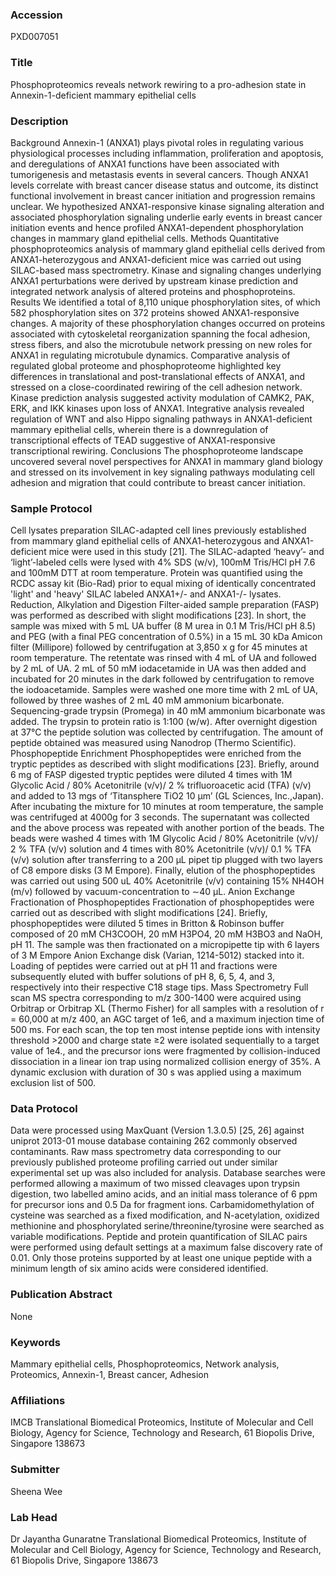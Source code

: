 ### Accession
PXD007051

### Title
Phosphoproteomics reveals network rewiring to a pro-adhesion state in Annexin-1-deficient mammary epithelial cells

### Description
Background Annexin-1 (ANXA1) plays pivotal roles in regulating various physiological processes including inflammation, proliferation and apoptosis, and deregulations of ANXA1 functions have been associated with tumorigenesis and metastasis events in several cancers. Though ANXA1 levels correlate with breast cancer disease status and outcome, its distinct functional involvement in breast cancer initiation and progression remains unclear. We hypothesized ANXA1-responsive kinase signaling alteration and associated phosphorylation signaling underlie early events in breast cancer initiation events and hence profiled ANXA1-dependent phosphorylation changes in mammary gland epithelial cells.  Methods Quantitative phosphoproteomics analysis of mammary gland epithelial cells derived from ANXA1-heterozygous and ANXA1-deficient mice was carried out using SILAC-based mass spectrometry. Kinase and signaling changes underlying ANXA1 perturbations were derived by upstream kinase prediction and integrated network analysis of altered proteins and phosphoproteins.   Results We identified a total of 8,110 unique phosphorylation sites, of which 582 phosphorylation sites on 372 proteins showed ANXA1-responsive changes. A majority of these phosphorylation changes occurred on proteins associated with cytoskeletal reorganization spanning the focal adhesion, stress fibers, and also the microtubule network pressing on new roles for ANXA1 in regulating microtubule dynamics. Comparative analysis of regulated global proteome and phosphoproteome highlighted key differences in translational and post-translational effects of ANXA1, and stressed on a close-coordinated rewiring of the cell adhesion network. Kinase prediction analysis suggested activity modulation of CAMK2, PAK, ERK, and IKK kinases upon loss of ANXA1. Integrative analysis revealed regulation of WNT and also Hippo signaling pathways in ANXA1-deficient mammary epithelial cells, wherein there is a downregulation of transcriptional effects of TEAD suggestive of ANXA1-responsive transcriptional rewiring.  Conclusions The phosphoproteome landscape uncovered several novel perspectives for ANXA1 in mammary gland biology and stressed on its involvement in key signaling pathways modulating cell adhesion and migration that could contribute to breast cancer initiation.

### Sample Protocol
Cell lysates preparation  SILAC-adapted cell lines previously established from mammary gland epithelial cells of ANXA1-heterozygous and ANXA1-deficient mice were used in this study [21]. The SILAC-adapted ‘heavy’- and ‘light’-labeled cells were lysed with 4% SDS (w/v), 100mM Tris/HCl pH 7.6 and 100mM DTT at room temperature. Protein was quantified using the RCDC assay kit (Bio-Rad) prior to equal mixing of identically concentrated 'light' and 'heavy' SILAC labeled ANXA1+/- and ANXA1-/- lysates.  Reduction, Alkylation and Digestion  Filter-aided sample preparation (FASP) was performed as described with slight modifications [23]. In short, the sample was mixed with 5 mL UA buffer (8 M urea in 0.1 M Tris/HCl pH 8.5) and PEG (with a final PEG concentration of 0.5%)  in a 15 mL 30 kDa Amicon filter (Millipore) followed by centrifugation at 3,850 x g for 45 minutes at room temperature. The retentate was rinsed with 4 mL of UA and followed by 2 mL of UA. 2 mL of 50 mM iodacetamide in UA was then added and incubated for 20 minutes in the dark followed by centrifugation to remove the iodoacetamide. Samples were washed one more time with 2 mL of UA, followed  by three washes of 2 mL 40 mM ammonium bicarbonate.  Sequencing-grade trypsin (Promega) in 40 mM ammonium bicarbonate was added. The trypsin to protein ratio is 1:100 (w/w). After overnight digestion at 37°C the peptide solution was collected by centrifugation. The amount of peptide obtained was measured using Nanodrop (Thermo Scientific).  Phosphopeptide Enrichment  Phosphopeptides were enriched from the tryptic peptides as described with slight modifications [23]. Briefly, around 6 mg of FASP digested tryptic peptides were diluted 4 times with 1M Glycolic Acid / 80% Acetonitrile (v/v)/ 2 % trifluoroacetic acid (TFA) (v/v) and added to 13 mgs of ‘Titansphere TiO2 10 μm’ (GL Sciences, Inc.,Japan). After incubating the mixture for 10 minutes at room temperature, the sample was centrifuged at 4000g for 3 seconds.  The supernatant was collected and the above process was repeated with another portion of the beads. The beads were washed 4 times with 1M Glycolic Acid / 80% Acetonitrile (v/v)/ 2 % TFA (v/v) solution and 4 times with 80% Acetonitrile (v/v)/ 0.1 % TFA (v/v) solution after transferring to a 200 μL pipet tip plugged with two layers of C8 empore disks (3 M Empore). Finally, elution of the phosphopeptides was carried out using 500 uL 40% Acetonitrile (v/v) containing 15% NH4OH (m/v) followed by vacuum-concentration to ∼40 μL.  Anion Exchange Fractionation of Phosphopeptides Fractionation of phosphopeptides were carried out as described with slight modifications [24]. Briefly, phosphopeptides were diluted 5 times in Britton & Robinson buffer composed of 20 mM CH3COOH, 20 mM H3PO4, 20 mM H3BO3 and NaOH, pH 11. The sample was then fractionated on a micropipette tip with 6 layers of 3 M Empore Anion Exchange disk (Varian, 1214-5012) stacked into it. Loading of peptides were carried out at pH 11 and fractions were subsequently eluted with buffer solutions of pH 8, 6, 5, 4, and 3, respectively into their respective C18 stage tips.  Mass Spectrometry Full scan MS spectra corresponding to m/z 300-1400 were acquired using  Orbitrap or Orbitrap XL (Thermo Fisher) for all samples with a resolution of  r = 60,000 at m/z 400, an AGC target of 1e6, and a maximum injection time of 500 ms.  For each scan, the top ten most intense peptide ions with intensity threshold >2000 and charge state ≥2 were isolated sequentially to a target value of 1e4., and  the  precursor ions were fragmented by collision-induced dissociation in a linear ion trap using normalized collision energy of 35%. A dynamic exclusion with duration of 30 s was applied using a maximum exclusion list of 500.

### Data Protocol
Data were processed using MaxQuant (Version 1.3.0.5) [25, 26] against uniprot 2013-01 mouse database containing 262 commonly observed contaminants. Raw mass spectrometry data corresponding to our previously published proteome profiling carried out under similar experimental set up was also included for analysis. Database searches were performed allowing a maximum of two missed cleavages upon trypsin digestion, two labelled amino acids, and an initial mass tolerance of 6 ppm for precursor ions and 0.5 Da for fragment ions. Carbamidomethylation of cysteine was searched as a fixed modification, and N-acetylation, oxidized methionine and phosphorylated serine/threonine/tyrosine were searched as variable modifications. Peptide and protein quantification of SILAC pairs were performed using default settings at a maximum false discovery rate of 0.01. Only those proteins supported by at least one unique peptide with a minimum length of six amino acids were considered identified.

### Publication Abstract
None

### Keywords
Mammary epithelial cells, Phosphoproteomics, Network analysis, Proteomics, Annexin-1, Breast cancer, Adhesion

### Affiliations
IMCB
Translational Biomedical Proteomics, Institute of Molecular and Cell Biology, Agency for Science, Technology and Research, 61 Biopolis Drive, Singapore 138673

### Submitter
Sheena Wee

### Lab Head
Dr Jayantha Gunaratne
Translational Biomedical Proteomics, Institute of Molecular and Cell Biology, Agency for Science, Technology and Research, 61 Biopolis Drive, Singapore 138673


